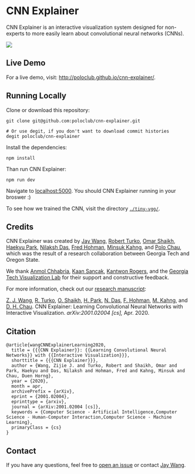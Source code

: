 # CNN Explainer

CNN Explainer is an interactive visualization system designed for non-experts
to more easily learn about convolutional neural networks (CNNs).

<a href="https://youtu.be/udVN7fPvGe0" target="_blank"><img src="https://i.imgur.com/TIKlgt6.png" style="max-width:100%;"></a>

## Live Demo

For a live demo, visit: http://poloclub.github.io/cnn-explainer/.

## Running Locally

Clone or download this repository:

```
git clone git@github.com:poloclub/cnn-explainer.git

# Or use degit, if you don't want to download commit histories
degit poloclub/cnn-explainer
```

Install the dependencies:

```
npm install
```

Than run CNN Explainer:

```
npm run dev
```

Navigate to [localhost:5000](localhost:5000). You should CNN Explainer running in your broswer :)

To see how we trained the CNN, visit the directory [`./tiny-vgg/`](tiny-vgg).

## Credits

CNN Explainer was created by 
<a href="https://zijie.wang/">Jay Wang</a>,
<a href="https://www.linkedin.com/in/robert-turko/">Robert Turko</a>, 
<a href="http://oshaikh.com/">Omar Shaikh</a>,
<a href="https://haekyu.com/">Haekyu Park</a>,
<a href="http://nilakshdas.com/">Nilaksh Das</a>,
<a href="https://fredhohman.com/">Fred Hohman</a>,
<a href="http://minsuk.com">Minsuk Kahng</a>, and
<a href="https://www.cc.gatech.edu/~dchau/">Polo Chau</a>,
which was the result of a research collaboration between 
Georgia Tech and Oregon State.

We thank
[Anmol Chhabria](https://www.linkedin.com/in/anmolchhabria),
[Kaan Sancak](https://kaansancak.com),
[Kantwon Rogers](https://www.kantwon.com), and the
[Georgia Tech Visualization Lab](http://vis.gatech.edu)
for their support and constructive feedback.

For more information, check out our [research manuscript](https://arxiv.org/abs/2001.02004):

[Z. J. Wang](https://zijie.wang/),
[R. Turko](https://www.linkedin.com/in/robert-turko/),
[O. Shaikh](http://oshaikh.com/),
[H. Park](https://haekyu.com/),
[N. Das](http://nilakshdas.com/),
[F. Hohman](https://fredhohman.com/),
[M. Kahng](http://minsuk.com),
and [D. H. Chau](https://www.cc.gatech.edu/~dchau/).
CNN Explainer: Learning Convolutional Neural Networks with Interactive Visualization.
<i>arXiv:2001.02004 [cs],</i>
Apr. 2020.


## Citation
```
@article{wangCNNExplainerLearning2020,
  title = {{{CNN Explainer}}: {{Learning Convolutional Neural Networks}} with {{Interactive Visualization}}},
  shorttitle = {{{CNN Explainer}}},
  author = {Wang, Zijie J. and Turko, Robert and Shaikh, Omar and Park, Haekyu and Das, Nilaksh and Hohman, Fred and Kahng, Minsuk and Chau, Duen Horng},
  year = {2020},
  month = apr,
  archivePrefix = {arXiv},
  eprint = {2001.02004},
  eprinttype = {arxiv},
  journal = {arXiv:2001.02004 [cs]},
  keywords = {Computer Science - Artificial Intelligence,Computer Science - Human-Computer Interaction,Computer Science - Machine Learning},
  primaryClass = {cs}
}
```

## Contact

If you have any questions, feel free to [open an issue](https://github.com/poloclub/cnn-explainer/issues/new/choose) or contact [Jay Wang](www.zijie.wang).


